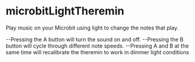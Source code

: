 # microbitLightTheremin
Play music on your Microbit using light to change the notes that play.

--Pressing the A button will turn the sound on and off. 
--Pressing the B button will cycle through different note speeds.
--Pressing A and B at the same time will recalibrate the theremin to work in dimmer light conditions
